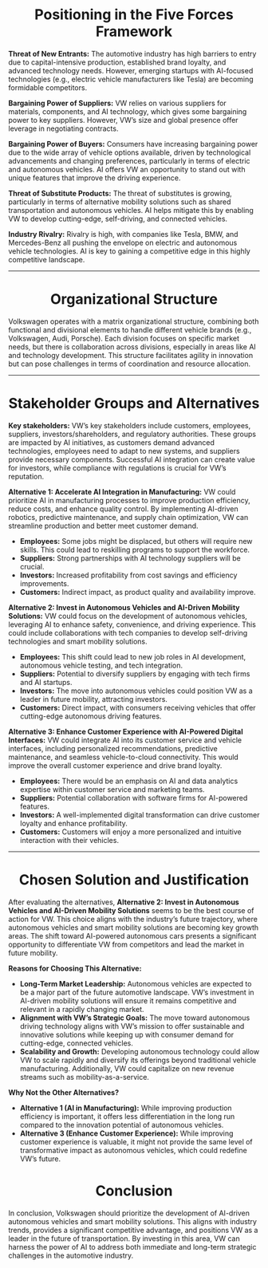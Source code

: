 <h1 align="center">Positioning in the Five Forces Framework</h1>

<p><strong>Threat of New Entrants:</strong> The automotive industry has high barriers to entry due to capital-intensive production, established brand loyalty, and advanced technology needs. However, emerging startups with AI-focused technologies (e.g., electric vehicle manufacturers like Tesla) are becoming formidable competitors.</p>

<p><strong>Bargaining Power of Suppliers:</strong> VW relies on various suppliers for materials, components, and AI technology, which gives some bargaining power to key suppliers. However, VW’s size and global presence offer leverage in negotiating contracts.</p>

<p><strong>Bargaining Power of Buyers:</strong> Consumers have increasing bargaining power due to the wide array of vehicle options available, driven by technological advancements and changing preferences, particularly in terms of electric and autonomous vehicles. AI offers VW an opportunity to stand out with unique features that improve the driving experience.</p>

<p><strong>Threat of Substitute Products:</strong> The threat of substitutes is growing, particularly in terms of alternative mobility solutions such as shared transportation and autonomous vehicles. AI helps mitigate this by enabling VW to develop cutting-edge, self-driving, and connected vehicles.</p>

<p><strong>Industry Rivalry:</strong> Rivalry is high, with companies like Tesla, BMW, and Mercedes-Benz all pushing the envelope on electric and autonomous vehicle technologies. AI is key to gaining a competitive edge in this highly competitive landscape.</p>

---

<h1 align="center">Organizational Structure</h1>

<p>Volkswagen operates with a matrix organizational structure, combining both functional and divisional elements to handle different vehicle brands (e.g., Volkswagen, Audi, Porsche). Each division focuses on specific market needs, but there is collaboration across divisions, especially in areas like AI and technology development. This structure facilitates agility in innovation but can pose challenges in terms of coordination and resource allocation.</p>

---

<h1 align="center">Stakeholder Groups and Alternatives</h1>

<p><strong>Key stakeholders:</strong> VW’s key stakeholders include customers, employees, suppliers, investors/shareholders, and regulatory authorities. These groups are impacted by AI initiatives, as customers demand advanced technologies, employees need to adapt to new systems, and suppliers provide necessary components. Successful AI integration can create value for investors, while compliance with regulations is crucial for VW’s reputation.</p>

<p><strong>Alternative 1: Accelerate AI Integration in Manufacturing:</strong> VW could prioritize AI in manufacturing processes to improve production efficiency, reduce costs, and enhance quality control. By implementing AI-driven robotics, predictive maintenance, and supply chain optimization, VW can streamline production and better meet customer demand.</p>

<ul>
    <li><strong>Employees:</strong> Some jobs might be displaced, but others will require new skills. This could lead to reskilling programs to support the workforce.</li>
    <li><strong>Suppliers:</strong> Strong partnerships with AI technology suppliers will be crucial.</li>
    <li><strong>Investors:</strong> Increased profitability from cost savings and efficiency improvements.</li>
    <li><strong>Customers:</strong> Indirect impact, as product quality and availability improve.</li>
</ul>

<p><strong>Alternative 2: Invest in Autonomous Vehicles and AI-Driven Mobility Solutions:</strong> VW could focus on the development of autonomous vehicles, leveraging AI to enhance safety, convenience, and driving experience. This could include collaborations with tech companies to develop self-driving technologies and smart mobility solutions.</p>

<ul>
    <li><strong>Employees:</strong> This shift could lead to new job roles in AI development, autonomous vehicle testing, and tech integration.</li>
    <li><strong>Suppliers:</strong> Potential to diversify suppliers by engaging with tech firms and AI startups.</li>
    <li><strong>Investors:</strong> The move into autonomous vehicles could position VW as a leader in future mobility, attracting investors.</li>
    <li><strong>Customers:</strong> Direct impact, with consumers receiving vehicles that offer cutting-edge autonomous driving features.</li>
</ul>

<p><strong>Alternative 3: Enhance Customer Experience with AI-Powered Digital Interfaces:</strong> VW could integrate AI into its customer service and vehicle interfaces, including personalized recommendations, predictive maintenance, and seamless vehicle-to-cloud connectivity. This would improve the overall customer experience and drive brand loyalty.</p>

<ul>
    <li><strong>Employees:</strong> There would be an emphasis on AI and data analytics expertise within customer service and marketing teams.</li>
    <li><strong>Suppliers:</strong> Potential collaboration with software firms for AI-powered features.</li>
    <li><strong>Investors:</strong> A well-implemented digital transformation can drive customer loyalty and enhance profitability.</li>
    <li><strong>Customers:</strong> Customers will enjoy a more personalized and intuitive interaction with their vehicles.</li>
</ul>

---

<h1 align="center">Chosen Solution and Justification</h1>

<p>After evaluating the alternatives, <strong>Alternative 2: Invest in Autonomous Vehicles and AI-Driven Mobility Solutions</strong> seems to be the best course of action for VW. This choice aligns with the industry’s future trajectory, where autonomous vehicles and smart mobility solutions are becoming key growth areas. The shift toward AI-powered autonomous cars presents a significant opportunity to differentiate VW from competitors and lead the market in future mobility.</p>

<p><strong>Reasons for Choosing This Alternative:</strong></p>
<ul>
    <li><strong>Long-Term Market Leadership:</strong> Autonomous vehicles are expected to be a major part of the future automotive landscape. VW’s investment in AI-driven mobility solutions will ensure it remains competitive and relevant in a rapidly changing market.</li>
    <li><strong>Alignment with VW’s Strategic Goals:</strong> The move toward autonomous driving technology aligns with VW’s mission to offer sustainable and innovative solutions while keeping up with consumer demand for cutting-edge, connected vehicles.</li>
    <li><strong>Scalability and Growth:</strong> Developing autonomous technology could allow VW to scale rapidly and diversify its offerings beyond traditional vehicle manufacturing. Additionally, VW could capitalize on new revenue streams such as mobility-as-a-service.</li>
</ul>

<p><strong>Why Not the Other Alternatives?</strong></p>
<ul>
    <li><strong>Alternative 1 (AI in Manufacturing):</strong> While improving production efficiency is important, it offers less differentiation in the long run compared to the innovation potential of autonomous vehicles.</li>
    <li><strong>Alternative 3 (Enhance Customer Experience):</strong> While improving customer experience is valuable, it might not provide the same level of transformative impact as autonomous vehicles, which could redefine VW’s future.</li>
</ul>

<h1 align="center">Conclusion</h1>
<p>In conclusion, Volkswagen should prioritize the development of AI-driven autonomous vehicles and smart mobility solutions. This aligns with industry trends, provides a significant competitive advantage, and positions VW as a leader in the future of transportation. By investing in this area, VW can harness the power of AI to address both immediate and long-term strategic challenges in the automotive industry.</p>
